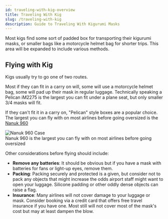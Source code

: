 ```yaml
---
id: traveling-with-kig-overview
title: Traveling With Kig
slug: /traveling-with-kig
description: Guide to Traveling With Kigurumi Masks
---
```


Most kigs find some sort of padded box for transporting their kigurumi masks, or smaller bags like a motorcycle helmet bag for shorter trips. This area will be expanded to include various methods.

## Flying with Kig

Kigs usually try to go one of two routes.

Most if they can fit in a carry on will, some will use a motorcycle helmet bag, some will pad up their mask in regular luggage. Technically speaking a Pelican iM2275 is the largest you can fit under a plane seat, but only smaller 3/4 masks will fit.

If they can't fit it in a carry on, "Pelican" style boxes are a popular choice. The largest you can fly with on most airlines before going oversized is the [Nanuk 960](https://nanuk.com/products/nanuk-960)

<div className="info-box-container">
  <img 
    src="/img/misc-recommendations/Nanuk-960-Black-Cubed-Foam.png" 
    alt="Nanuk 960 Case"
    className="info-box-image"
    loading="lazy"
  />
  <div className="info-box-caption">
    Nanuk 960 is the largest you can fly with on most airlines before going oversized
  </div>
</div>


Other considerations before flying should include:

- **Remove any batteries**: It should be obvious but if you have a mask with batteries for fans or light-up eyes, remove them.
- **Packing**: Packing securely and protected is a given, but consider not to pack any objects that might increase the odds airport staff might want to open your luggage. Silicone padding or other oddly dense objects can raise a flag.
- **Insurance**: Many airlines will not cover damage to your luggage or mask. Consider booking via a credit card that offers free travel insurance if you have one. Most still will not cover most of the mask's cost but may at least dampen the blow.

